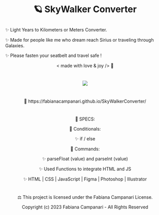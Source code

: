 # <p align="center"> 🪐 SkyWalker Converter </p>

✨ Light Years to Kilometers or Meters Converter. 

✨ Made for people like me who dream reach Sirius or traveling through Galaxies.
 
✨ Please fasten your seatbelt and travel safe ! 

 <p align="center"> < made with love & joy /> 🤎 </p>

#

<p align="center">
<img src="https://user-images.githubusercontent.com/113218619/215897659-c8fbe862-80f2-403d-a66c-5751d6d432bb.png" />
</p>

#

<p align="center"> 🚀 https://fabianacampanari.github.io/SkyWalkerConverter/ </p>

#


<p align="center"> 📌 SPECS: </p>


<p align="center"> 💫 Conditionals: </p>

<p align="center"> ✨ if / else

<p align="center"> 💫 Commands:

<p align="center"> ✨ parseFloat (value) and parselnt (value)

<p align="center"> ✨ Used Functions to integrate HTML and JS

<p align="center"> ✨ HTML | CSS | JavaScript | Figma | Photoshop | Illustrator

#


<p align="center"> ⚖︎ This project is licensed under the Fabiana Campanari License.

<p align="center"> Copyright (c) 2023 Fabiana Campanari - All Rights Reserved 

 













